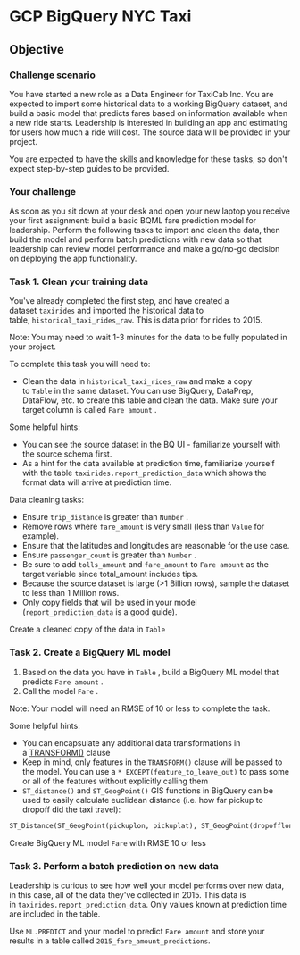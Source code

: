 # GCP BigQuery NYC Taxi

## Objective

### Challenge scenario

You have started a new role as a Data Engineer for TaxiCab Inc. You are expected to import some historical data to a working BigQuery dataset, and build a basic model that predicts fares based on information available when a new ride starts. Leadership is interested in building an app and estimating for users how much a ride will cost. The source data will be provided in your project.

You are expected to have the skills and knowledge for these tasks, so don't expect step-by-step guides to be provided.

### Your challenge

As soon as you sit down at your desk and open your new laptop you receive your first assignment: build a basic BQML fare prediction model for leadership. Perform the following tasks to import and clean the data, then build the model and perform batch predictions with new data so that leadership can review model performance and make a go/no-go decision on deploying the app functionality.

### Task 1. Clean your training data

You've already completed the first step, and have created a dataset `taxirides` and imported the historical data to table, `historical_taxi_rides_raw`. This is data prior for rides to 2015.

Note: You may need to wait 1-3 minutes for the data to be fully populated in your project.

To complete this task you will need to:

-   Clean the data in `historical_taxi_rides_raw` and make a copy to `Table` in the same dataset. You can use BigQuery, DataPrep, DataFlow, etc. to create this table and clean the data. Make sure your target column is called `Fare amount` .

Some helpful hints:

-   You can see the source dataset in the BQ UI - familiarize yourself with the source schema first.
-   As a hint for the data available at prediction time, familiarize yourself with the table `taxirides.report_prediction_data` which shows the format data will arrive at prediction time.

Data cleaning tasks:

-   Ensure `trip_distance` is greater than `Number` .
-   Remove rows where `fare_amount` is very small (less than `Value` for example).
-   Ensure that the latitudes and longitudes are reasonable for the use case.
-   Ensure `passenger_count` is greater than `Number` .
-   Be sure to add `tolls_amount` and `fare_amount` to `Fare amount` as the target variable since total_amount includes tips.
-   Because the source dataset is large (>1 Billion rows), sample the dataset to less than 1 Million rows.
-   Only copy fields that will be used in your model (`report_prediction_data` is a good guide).

Create a cleaned copy of the data in `Table`

### Task 2. Create a BigQuery ML model

1.  Based on the data you have in `Table` , build a BigQuery ML model that predicts `Fare amount` .
2.  Call the model `Fare` .

Note: Your model will need an RMSE of 10 or less to complete the task.

Some helpful hints:

-   You can encapsulate any additional data transformations in a [TRANSFORM()](https://cloud.google.com/bigquery-ml/docs/reference/standard-sql/bigqueryml-syntax-create#transform) clause
-   Keep in mind, only features in the `TRANSFORM()` clause will be passed to the model. You can use a `* EXCEPT(feature_to_leave_out)` to pass some or all of the features without explicitly calling them
-   `ST_distance()` and `ST_GeogPoint()` GIS functions in BigQuery can be used to easily calculate euclidean distance (i.e. how far pickup to dropoff did the taxi travel):

```sql
ST_Distance(ST_GeogPoint(pickuplon, pickuplat), ST_GeogPoint(dropofflon, dropofflat)) AS euclidean
```

Create BigQuery ML model `Fare` with RMSE 10 or less

### Task 3. Perform a batch prediction on new data

Leadership is curious to see how well your model performs over new data, in this case, all of the data they've collected in 2015. This data is in `taxirides.report_prediction_data`. Only values known at prediction time are included in the table.

Use `ML.PREDICT` and your model to predict `Fare amount` and store your results in a table called `2015_fare_amount_predictions`.